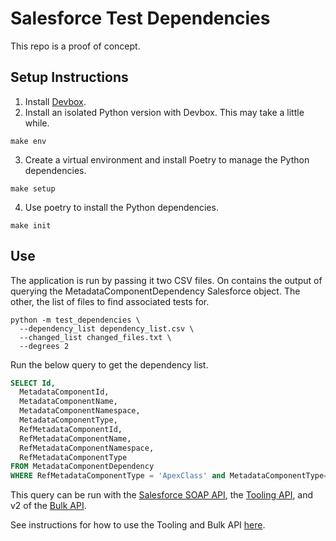 # Salesforce Test Dependencies
This repo is a proof of concept. 

## Setup Instructions

1. Install [Devbox](https://www.jetpack.io/devbox/docs/quickstart/).
2. Install an isolated Python version with Devbox. This may take a little while.
  ```shell
  make env
  ```

3. Create a virtual environment and install Poetry to manage the Python dependencies.
  ```shell
  make setup
  ```

4. Use poetry to install the Python dependencies. 
  ```shell
  make init
  ```

## Use
The application is run by passing it two CSV files. On contains the output of 
querying the MetadataComponentDependency Salesforce object. The other, the list of 
files to find associated tests for.

```shell
python -m test_dependencies \
  --dependency_list dependency_list.csv \
  --changed_list changed_files.txt \
  --degrees 2
```

Run the below query to get the dependency list. 
```sql
SELECT Id, 
  MetadataComponentId, 
  MetadataComponentName,
  MetadataComponentNamespace,
  MetadataComponentType, 
  RefMetadataComponentId, 
  RefMetadataComponentName, 
  RefMetadataComponentNamespace,
  RefMetadataComponentType 
FROM MetadataComponentDependency
WHERE RefMetadataComponentType = 'ApexClass' and MetadataComponentType='ApexClass'
```

This query can be run with the [Salesforce SOAP API](https://developer.salesforce.com/docs/atlas.en-us.api.meta/api/sforce_api_calls_query.htm), the [Tooling API](https://developer.salesforce.com/docs/atlas.en-us.api_tooling.meta/api_tooling/tooling_api_objects_metadatacomponentdependency.htm), and v2 of the [Bulk API](https://developer.salesforce.com/docs/atlas.en-us.api_asynch.meta/api_asynch/queries.htm).

See instructions for how to use the Tooling and Bulk API [here](https://help.salesforce.com/s/articleView?id=release-notes.rn_api_bulk_metadatacomponentdependency_beta.htm&release=226&type=5).

